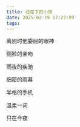 ```yaml
---
title: 还在下的小雨
date: 2025-02-19 17:27:09
tags:
---
```

离别时他委屈的眼神

侧脸的亲吻

雨夜的疾驰

细密的雨幕

半格的手机

温柔一词

只在今夜
